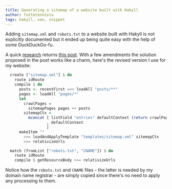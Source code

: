 ```yaml
---
title: Generating a sitemap of a website built with Hakyll
author: futtetennista
tags: hakyll, seo, snippet
---
```

Adding `sitemap.xml` and `robots.txt` to a website built with Hakyll is not
explicitly documented but it ended up being quite easy with the help of some
DuckDuckGo-fu.
<!--more-->
A quick [research](https://duckduckgo.com/?q=hakyll+sitemap.xml) returns
[this post](https://www.rohanjain.in/hakyll-sitemap/). With a few amendments
the solution proposed in the post works like a charm, here's the revised version
I use for my website:

``` haskell
  create ["sitemap.xml"] $ do
    route idRoute
    compile $ do
      posts <- recentFirst =<< loadAll "posts/**"
      pages <- loadAll "pages/*"
      let
        crawlPages =
          sitemapPages pages ++ posts
        sitemapCtx =
          mconcat [ listField "entries" defaultContext (return crawlPages)
                  , defaultContext
                  ]
      makeItem ""
        >>= loadAndApplyTemplate "templates/sitemap.xml" sitemapCtx
        >>= relativizeUrls

  match (fromList ["robots.txt", "CNAME"]) $ do
    route idRoute
    compile $ getResourceBody >>= relativizeUrls
```

Notice how the `robots.txt` and `CNAME` files - the latter is needed by my
domain name registrar - are simply copied since there's no need to apply any
processing to them.

